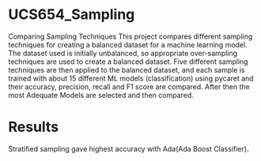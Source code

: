 # UCS654_Sampling
Comparing Sampling Techniques
This project compares different sampling techniques for creating a balanced dataset for a machine learning model. The dataset used is initially unbalanced, so appropriate over-sampling techniques are used to create a balanced dataset. Five different sampling techniques are then applied to the balanced dataset, and each sample is trained with about 15 different ML models (classification) using pycaret and their accuracy, precision, recall and F1 score are compared.
After then the most Adequate Models are selected and then compared.
# Results
Stratified sampling gave highest accuracy with Ada(Ada Boost Classifier).
